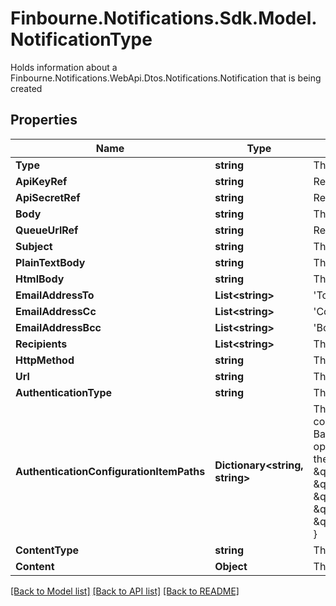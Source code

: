 # Finbourne.Notifications.Sdk.Model.NotificationType
Holds information about a Finbourne.Notifications.WebApi.Dtos.Notifications.Notification that is being created

## Properties

Name | Type | Description | Notes
------------ | ------------- | ------------- | -------------
**Type** | **string** | The type of delivery mechanism for this notification | 
**ApiKeyRef** | **string** | Reference to API key from Configuration Store | 
**ApiSecretRef** | **string** | Reference to API secret from Configuration Store | 
**Body** | **string** | The body of the SMS | 
**QueueUrlRef** | **string** | Reference to queue url from Configuration Store | 
**Subject** | **string** | The subject of the email | 
**PlainTextBody** | **string** | The plain text body of the email | 
**HtmlBody** | **string** | The HTML body of the email (if any) | [optional] 
**EmailAddressTo** | **List&lt;string&gt;** | &#39;To&#39; recipients of the email | 
**EmailAddressCc** | **List&lt;string&gt;** | &#39;Cc&#39; recipients of the email | [optional] 
**EmailAddressBcc** | **List&lt;string&gt;** | &#39;Bcc&#39; recipients of the email | [optional] 
**Recipients** | **List&lt;string&gt;** | The phone numbers to which the SMS will be sent to (E.164 format) | 
**HttpMethod** | **string** | The HTTP method such as GET, POST, etc. to use on the request | 
**Url** | **string** | The URL to send the request to | 
**AuthenticationType** | **string** | The type of authentication to use on the request | 
**AuthenticationConfigurationItemPaths** | **Dictionary&lt;string, string&gt;** | The paths of the Configuration Store configuration items that contain the authentication configuration. Each  authentication type requires different keys:  - Lusid - None required  - BasicAuth - Requires &#39;Username&#39; and &#39;Password&#39;  - BearerToken - Requires &#39;BearerToken&#39; and optionally &#39;BearerScheme&#39;                e.g. the following would be valid assuming that the config is present in the configuration store at the  specified paths:                    \&quot;authenticationType\&quot;: \&quot;BasicAuth\&quot;,      \&quot;authenticationConfigurationItemPaths\&quot;: {          \&quot;Username\&quot;: \&quot;config://personal/myUserId/WebhookConfigurations/ExampleService/AdminUser\&quot;,          \&quot;Password\&quot;: \&quot;config://personal/myUserId/WebhookConfigurations/ExampleService/AdminPassword\&quot;      } | [optional] 
**ContentType** | **string** | The type of the content e.g. Json | 
**Content** | **Object** | The content of the request | [optional] 

[[Back to Model list]](../README.md#documentation-for-models) [[Back to API list]](../README.md#documentation-for-api-endpoints) [[Back to README]](../README.md)

